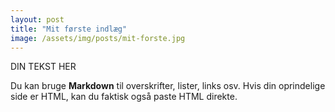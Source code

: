 ```yaml
---
layout: post
title: "Mit første indlæg"
image: /assets/img/posts/mit-forste.jpg
---
```


DIN TEKST HER

Du kan bruge **Markdown** til overskrifter, lister, links osv.
Hvis din oprindelige side er HTML, kan du faktisk også paste HTML direkte.
